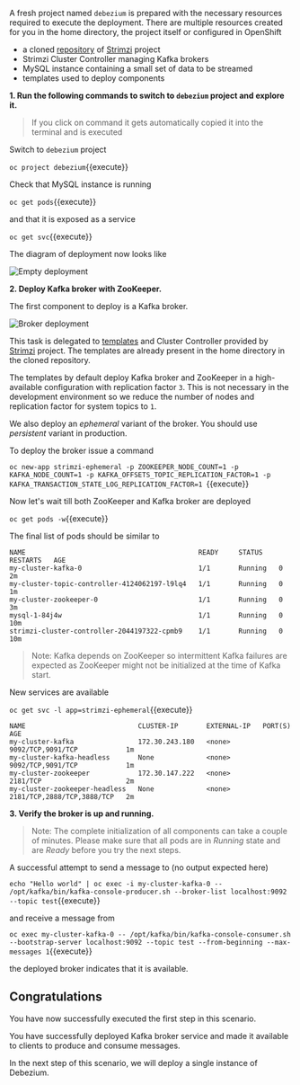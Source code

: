 A fresh project named `debezium` is prepared with the necessary resources required to execute the deployment.
There are multiple resources created for you in the home directory, the project itself or configured in OpenShift
* a cloned [repository](https://github.com/strimzi/strimzi) of [Strimzi](http://strimzi.io) project
* Strimzi Cluster Controller managing Kafka brokers
* MySQL instance containing a small set of data to be streamed
* templates used to deploy components

**1. Run the following commands to switch to `debezium` project and explore it.**
> If you click on command it gets automatically copied it into the terminal and is executed

Switch to `debezium` project

``oc project debezium``{{execute}}

Check that MySQL instance is running

``oc get pods``{{execute}}

and that it is exposed as a service

``oc get svc``{{execute}}

The diagram of deployment now looks like

![Empty deployment](../../assets/middleware/debezium-getting-started/deployment-step-0.png)

**2. Deploy Kafka broker with ZooKeeper.**

The first component to deploy is a Kafka broker.

![Broker deployment](../../assets/middleware/debezium-getting-started/deployment-step-1.png)

This task is delegated to [templates](https://github.com/strimzi/strimzi/tree/0.2.0/examples/templates/cluster-controller) and Cluster Controller provided by [Strimzi](http://strimzi.io/) project.
The templates are already present in the home directory in the cloned repository.

The templates by default deploy Kafka broker and ZooKeeper in a high-available configuration with replication factor `3`.
This is not necessary in the development environment so we reduce the number of nodes and replication factor for system topics to `1`.

We also deploy an *ephemeral* variant of the broker.
You should use *persistent* variant in production.

To deploy the broker issue a command

``oc new-app strimzi-ephemeral -p ZOOKEEPER_NODE_COUNT=1 -p KAFKA_NODE_COUNT=1 -p KAFKA_OFFSETS_TOPIC_REPLICATION_FACTOR=1 -p KAFKA_TRANSACTION_STATE_LOG_REPLICATION_FACTOR=1
``{{execute}}

Now let's wait till both ZooKeeper and Kafka broker are deployed

``oc get pods -w``{{execute}}

The final list of pods should be similar to

    NAME                                           READY     STATUS    RESTARTS   AGE
    my-cluster-kafka-0                             1/1       Running   0          2m
    my-cluster-topic-controller-4124062197-l9lq4   1/1       Running   0          1m
    my-cluster-zookeeper-0                         1/1       Running   0          3m
    mysql-1-84j4w                                  1/1       Running   0          10m
    strimzi-cluster-controller-2044197322-cpmb9    1/1       Running   0          10m

> Note: Kafka depends on ZooKeeper so intermittent Kafka failures are expected as ZooKeeper might not be initialized at the time of Kafka start.

New services are available

``oc get svc -l app=strimzi-ephemeral``{{execute}}

    NAME                            CLUSTER-IP       EXTERNAL-IP   PORT(S)                      AGE
    my-cluster-kafka                172.30.243.180   <none>        9092/TCP,9091/TCP            1m
    my-cluster-kafka-headless       None             <none>        9092/TCP,9091/TCP            1m
    my-cluster-zookeeper            172.30.147.222   <none>        2181/TCP                     2m
    my-cluster-zookeeper-headless   None             <none>        2181/TCP,2888/TCP,3888/TCP   2m

**3. Verify the broker is up and running.**

> Note: The complete initialization of all components can take a couple of minutes. Please make sure that all pods are in *Running* state and are *Ready* before you try the next steps.

A successful attempt to send a message to (no output expected here)

``echo "Hello world" | oc exec -i my-cluster-kafka-0 -- /opt/kafka/bin/kafka-console-producer.sh --broker-list localhost:9092 --topic test``{{execute}}

and receive a message from

``oc exec my-cluster-kafka-0 -- /opt/kafka/bin/kafka-console-consumer.sh --bootstrap-server localhost:9092 --topic test --from-beginning --max-messages 1``{{execute}}

the deployed broker indicates that it is available.

## Congratulations

You have now successfully executed the first step in this scenario. 

You have successfully deployed Kafka broker service and made it available to clients to produce and consume messages.

In the next step of this scenario, we will deploy a single instance of Debezium.
